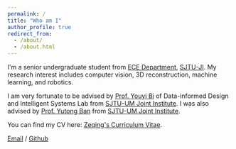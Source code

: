 ```yaml
---
permalink: /
title: "Who am I"
author_profile: true
redirect_from: 
  - /about/
  - /about.html
---
```


I'm a senior undergraduate student from [ECE Department](https://www.ji.sjtu.edu.cn/cn/), [SJTU-JI](https://www.ji.sjtu.edu.cn/cn/). My research interest includes computer vision, 3D reconstruction, machine learning, and robotics.

I am very fortunate to be advised by [Prof. Youyi Bi](https://sites.ji.sjtu.edu.cn/youyibi) of Data-informed Design and Intelligent Systems Lab from [SJTU-UM Joint Institute](https://www.ji.sjtu.edu.cn/cn/). I was also advised by [Prof. Yutong Ban](https://www.ji.sjtu.edu.cn/cn/about/faculty-staff/faculty-directory/faculty-detail/75745/) from [SJTU-UM Joint Institute](https://www.ji.sjtu.edu.cn/cn/).

You can find my CV here: [Zeqing's Curriculum Vitae](../assets/Curriculum_Vitae.pdf).

[Email](der-zing@sjtu.edu.cn) / [Github](https://github.com/Zing110) 
